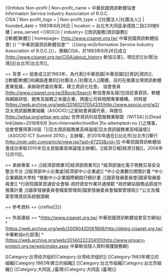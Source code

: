 {{Infobox Non-profit
| Non-profit_name = 中華民國資訊軟體協會<br />Information Service Industry Association of R.O.C. <br />CISA
| Non-profit_logo = 
| Non-profit_type = [[社團法人|社團法人]]
| founded_date = 1983年8月26日
| location = 台北市大同區承德路二段239號6樓
| area_served ={{ROC}}
| industry= [[資訊服務|資訊服務]]<br />[[軟體|軟體]]
| homepage= [http://www.cisanet.org.tw/ 中華民國資訊軟體協會]
}}
'''中華民國資訊軟體協會'''（{{lang-en|Information Service Industry Association of R.O.C.}}），簡稱CISA，於1983年8月26日成立<ref name="history">[http://www.cisanet.org.tw/CISA/about_history 軟協沿革]</ref>，現位於[[台灣|台灣]][[台北市|台北市]]。

== 背景 ==
協會成立於1983年<ref name="history"/>，為代表[[中華民國|中華民國]][[資訊|資訊]]、[[軟體|軟體]]和網路產業的[[社團法人|社團法人]]團體，目的在推廣台灣資訊軟體產業發展，承辦政府委託專案，建立資訊化社會。
協會會員<ref>[http://www.cisanet.org.tw/EBook/Search 軟協會員名錄]</ref>包括從事資訊、軟體與網路研發、銷售及服務之本國企業、跨國公司與相關專業機構。
同時是[https://web.archive.org/web/20140217054331/http://www.asocio.org/w2/ 亞太資訊服務業組織（ASOCIO）]之創始會員國代表，與擔任[http://witsa.org/witsa-wp-site/ 世界資訊科技暨服務業聯盟（WITSA）]{{Dead link|date=2018年6月 |bot=InternetArchiveBot |fix-attempted=no }}之理事，協會曾獲得第28屆「[[亞太資訊服務業高峰論壇|亞太資訊服務業高峰論壇]]（ASOCIO ICT Summit 2010）」主辦權，於2010年底在[[台北市|台北市]]舉行<ref>[http://edn.udn.com/article/view.jsp?aid=67253&cid=10 中華民國資訊軟體協會成功爭取2010年亞太資服業高峰論壇主辦權]，[[經濟日報|經濟日報]]，2008年12月11日</ref>。

== 承辦專案 ==
;[[經濟部商業司|經濟部商業司]]
*經濟部強化電子商務交易安全整合平台
;[[經濟部中小企業處|經濟部中小企業處]] 
*中小企業數位關懷計畫
*中小企業網路大學校
*推動中小企業國際網路行銷計畫
;[[國家發展委員會|國家發展委員會]]
*行政院國家資通安全會報-政府資安作業共通規範
*政府網站服務品質提升推廣計畫
;[[國家發展委員會檔案管理局|國家發展委員會檔案管理局]]
*公文及檔案管理資訊系統驗證網

== 參考資料 ==
{{reflist|2}}

== 外部連結 ==
*[http://www.cisanet.org.tw/ 中華民國資訊軟體協會官方網站]
*[https://web.archive.org/web/20090420061806/http://eblog.cisanet.org.tw/ 中華軟協e化部落]
*[https://web.archive.org/web/20140222204101/http://www.privacy-protect.org.tw/web/index.aspx 中華軟協個人資料保護服務網]

[[Category:台湾经济组织|Category:台湾经济组织]]
[[Category:1983年建立的組織|Category:1983年建立的組織]]
[[Category:台北市組織|Category:台北市組織]]
[[Category:大同區_(臺灣)|Category:大同區 (臺灣)]]